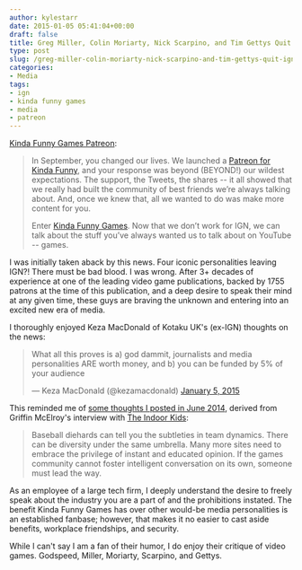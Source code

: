 ```yaml
---
author: kylestarr
date: 2015-01-05 05:41:04+00:00
draft: false
title: Greg Miller, Colin Moriarty, Nick Scarpino, and Tim Gettys Quit IGN
type: post
slug: /greg-miller-colin-moriarty-nick-scarpino-and-tim-gettys-quit-ign/
categories:
- Media
tags:
- ign
- kinda funny games
- media
- patreon
---
```


[Kinda Funny Games Patreon](http://www.patreon.com/kindafunnygames):

> In September, you changed our lives. We launched a [Patreon for Kinda Funny](http://www.patreon.com/kindafunny), and your response was beyond (BEYOND!) our wildest expectations. The support, the Tweets, the shares -- it all showed that we really had built the community of best friends we’re always talking about. And, once we knew that, all we wanted to do was make more content for you.
>
> Enter [Kinda Funny Games](http://www.youtube.com/kindafunnygames). Now that we don’t work for IGN, we can talk about the stuff you’ve always wanted us to talk about on YouTube -- games.

I was initially taken aback by this news. Four iconic personalities leaving IGN?! There must be bad blood. I was wrong. After 3+ decades of experience at one of the leading video game publications, backed by 1755 patrons at the time of this publication, and a deep desire to speak their mind at any given time, these guys are braving the unknown and entering into an excited new era of media.

I thoroughly enjoyed Keza MacDonald of Kotaku UK's (ex-IGN) thoughts on the news:

> What all this proves is a) god dammit, journalists and media personalities ARE worth money, and b) you can be funded by 5% of your audience
>
> — Keza MacDonald (@kezamacdonald) [January 5, 2015](https://twitter.com/kezamacdonald/status/552157076747980800)

This reminded me of [some thoughts I posted in June 2014](/2014/06/17/personality/), derived from Griffin McElroy's interview with [The Indoor Kids](https://itunes.apple.com/us/podcast/indoor-kids-kumail-nanjiani/id450637314):

> Baseball diehards can tell you the subtleties in team dynamics. There can be diversity under the same umbrella. Many more sites need to embrace the privilege of instant and educated opinion. If the games community cannot foster intelligent conversation on its own, someone must lead the way.

As an employee of a large tech firm, I deeply understand the desire to freely speak about the industry you are a part of and the prohibitions instated. The benefit Kinda Funny Games has over other would-be media personalities is an established fanbase; however, that makes it no easier to cast aside benefits, workplace friendships, and security.

While I can't say I am a fan of their humor, I do enjoy their critique of video games. Godspeed, Miller, Moriarty, Scarpino, and Gettys.
